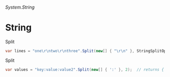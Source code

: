 ###### System.String
# String

Split
``` csharp
var lines = "one\r\ntwo\r\nthree".Split(new[] { "\r\n" }, StringSplitOptions.None);
```

Split
``` csharp
var values = "key:value:value2".Split(new[] { ':' }, 2);  // returns { "key", "value:value2" }
```
